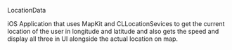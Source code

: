 LocationData

 iOS Application that uses MapKit and CLLocationSevices to get the current location of the user in longitude and latitude and also gets the speed and display all three in UI alongside the actual location on map.
